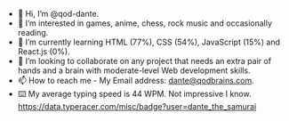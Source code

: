 - 👋 Hi, I’m @qod-dante.
- 👀 I’m interested in games, anime, chess, rock music and occasionally reading.
- 🌱 I’m currently learning HTML (77%), CSS (54%), JavaScript (15%) and React.js (0%).
- 💞️ I’m looking to collaborate on any project that needs an extra pair of hands and a brain with moderate-level Web development skills.
- 📫 How to reach me - My Email address: dante@qodbrains.com.
- ⌨️ My average typing speed is 44 WPM. Not impressive I know. https://data.typeracer.com/misc/badge?user=dante_the_samurai
<!---
qod-dante/qod-dante is a ✨ special ✨ repository because its `README.md` (this file) appears on your GitHub profile.
You can click the Preview link to take a look at your changes.
--->
<!---
<a href="https://data.typeracer.com/pit/profile?user=dante_the_samurai&ref=badge" target="_top"><img src="https://data.typeracer.com/misc/badge?user=dante_the_samurai" border="0" alt="TypeRacer.com scorecard for user dante_the_samurai"/></a>
--->

